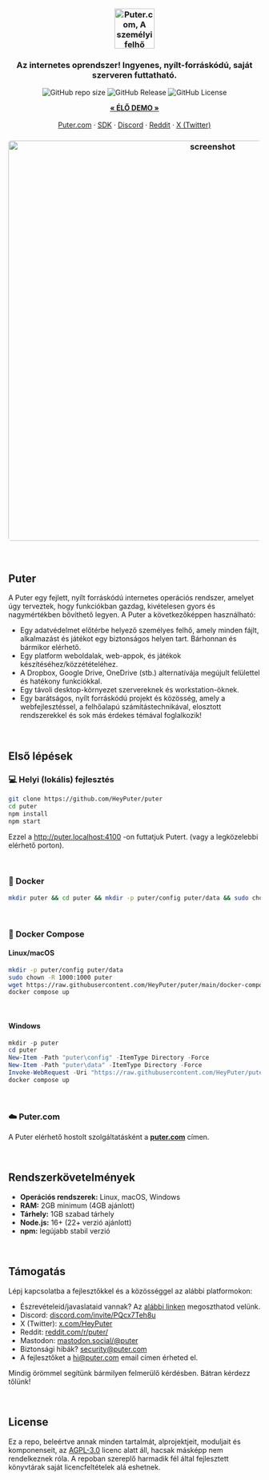 <h3 align="center"><img width="80" alt="Puter.com, A személyi felhő számítógép:  Minden fájl, alkalmazás és játék egy helyen elérhető bárhonnan, bármikor." src="https://assets.puter.site/puter-logo.png"></h3>

<h3 align="center">Az internetes oprendszer! Ingyenes, nyílt-forráskódú, saját szerveren futtatható.</h3>

<p align="center">
    <img alt="GitHub repo size" src="https://img.shields.io/github/repo-size/HeyPuter/puter"> <img alt="GitHub Release" src="https://img.shields.io/github/v/release/HeyPuter/puter?label=latest%20version"> <img alt="GitHub License" src="https://img.shields.io/github/license/HeyPuter/puter">
</p>
<p align="center">
    <a href="https://puter.com/"><strong>« ÉLŐ DEMO »</strong></a>
    <br />
    <br />
    <a href="https://puter.com">Puter.com</a>
    ·
    <a href="https://docs.puter.com" target="_blank">SDK</a>
    ·
    <a href="https://discord.com/invite/PQcx7Teh8u">Discord</a>
    ·
    <a href="https://reddit.com/r/puter">Reddit</a>
    ·
    <a href="https://twitter.com/HeyPuter">X (Twitter)</a>
</p>

<h3 align="center"><img width="800" style="border-radius:5px;" alt="screenshot" src="https://assets.puter.site/puter.com-screenshot-3.webp"></h3>

<br/>

## Puter
A Puter egy fejlett, nyílt forráskódú internetes operációs rendszer, amelyet úgy terveztek, hogy funkciókban gazdag, kivételesen gyors és nagymértékben bővíthető legyen. A Puter a következőképpen használható:

- Egy adatvédelmet előtérbe helyező személyes felhő, amely minden fájlt, alkalmazást és játékot egy biztonságos helyen tart. Bárhonnan és bármikor elérhető.
- Egy platform weboldalak, web-appok, és játékok készítéséhez/közzétételéhez.
- A Dropbox, Google Drive, OneDrive (stb.) alternatívája megújult felülettel és hatékony funkciókkal.
- Egy távoli desktop-környezet szervereknek és workstation-öknek.
- Egy barátságos, nyílt forráskódú projekt és közösség, amely a webfejlesztéssel, a felhőalapú számítástechnikával, elosztott rendszerekkel és sok más érdekes témával foglalkozik!

<br/>

## Első lépések


### 💻 Helyi (lokális) fejlesztés

```bash
git clone https://github.com/HeyPuter/puter
cd puter
npm install
npm start
```

Ezzel a http://puter.localhost:4100 -on futtatjuk Putert. (vagy a legközelebbi elérhető porton).

<br/>

### 🐳 Docker


```bash
mkdir puter && cd puter && mkdir -p puter/config puter/data && sudo chown -R 1000:1000 puter && docker run --rm -p 4100:4100 -v `pwd`/puter/config:/etc/puter -v `pwd`/puter/data:/var/puter  ghcr.io/heyputer/puter
```

<br/>


### 🐙 Docker Compose


#### Linux/macOS
```bash
mkdir -p puter/config puter/data
sudo chown -R 1000:1000 puter
wget https://raw.githubusercontent.com/HeyPuter/puter/main/docker-compose.yml
docker compose up
```
<br/>

#### Windows


```powershell
mkdir -p puter
cd puter
New-Item -Path "puter\config" -ItemType Directory -Force
New-Item -Path "puter\data" -ItemType Directory -Force
Invoke-WebRequest -Uri "https://raw.githubusercontent.com/HeyPuter/puter/main/docker-compose.yml" -OutFile "docker-compose.yml"
docker compose up
```
<br/>

### ☁️ Puter.com

A Puter elérhető hostolt szolgáltatásként a [**puter.com**](https://puter.com) címen.

<br/>

## Rendszerkövetelmények

- **Operációs rendszerek:** Linux, macOS, Windows
- **RAM:** 2GB minimum (4GB ajánlott)
- **Tárhely:** 1GB szabad tárhely
- **Node.js:** 16+ (22+ verzió ajánlott)
- **npm:** legújabb stabil verzió

<br/>

## Támogatás

Lépj kapcsolatba a fejlesztőkkel és a közösséggel az alábbi platformokon:

- Észrevételeid/javaslataid vannak? Az [alábbi linken](https://github.com/HeyPuter/puter/issues/new/choose) megoszthatod velünk.
- Discord: [discord.com/invite/PQcx7Teh8u](https://discord.com/invite/PQcx7Teh8u)
- X (Twitter): [x.com/HeyPuter](https://x.com/HeyPuter)
- Reddit: [reddit.com/r/puter/](https://www.reddit.com/r/puter/)
- Mastodon: [mastodon.social/@puter](https://mastodon.social/@puter)
- Biztonsági hibák? [security@puter.com](mailto:security@puter.com)
- A fejlesztőket a [hi@puter.com](mailto:hi@puter.com) email címen érheted el.


Mindig örömmel segítünk bármilyen felmerülő kérdésben. Bátran kérdezz tőlünk!

<br/>


##  License


Ez a repo, beleértve annak minden tartalmát, alprojektjeit, moduljait és komponenseit, az [AGPL-3.0](https://github.com/HeyPuter/puter/blob/main/LICENSE.txt) licenc alatt áll, hacsak másképp nem rendelkeznek róla. A repoban szereplő harmadik fél által fejlesztett könyvtárak saját licencfeltételek alá eshetnek.

<br/>
